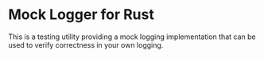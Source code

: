 # Mock Logger for Rust

This is a testing utility providing a mock logging implementation that can be used to verify correctness in your own logging.
